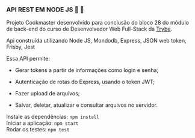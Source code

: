 ### API REST EM NODE JS :rocket: :hamburger: 

Projeto Cookmaster desenvolvido para conclusão do bloco 28 do módulo de back-end do curso de Desenvolvedor Web Full-Stack da [Trybe](https://www.betrybe.com/?utm_medium=cpc&utm_source=google&utm_campaign=Brand&utm_content=ad03_din_h&gclid=Cj0KCQjw9_mDBhCGARIsAN3PaFNosPNg-Ngtx3s6aTG7konh-9_FIhdRMlsG98Cwhf0WG2tIQhtg1RcaAi1tEALw_wcB).


Api construída utilizando Node JS, Mondodb, Express, JSON web token, Frisby, Jest

Essa API permite:

- Gerar tokens a partir de informações como login e senha;

- Autenticação de rotas do Express, usando o token JWT;

- Fazer upload de arquivos;

- Salvar, deletar, atualizar e consultar arquivos no servidor.

Instale as dependências: `npm install` </br>
Iniciar a aplicação: `npm start` </br>
Rodar os testes: `npm test` </br>
